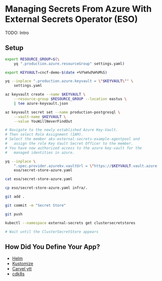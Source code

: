 # Managing Secrets From Azure With External Secrets Operator (ESO)

TODO: Intro

## Setup

```bash
export RESOURCE_GROUP=$(\
    yq ".production.azure.resourceGroup" settings.yaml)

export KEYVAULT=cncf-demo-$(date +%Y%m%d%H%M%S)

yq --inplace ".production.azure.keyvault = \"$KEYVAULT\"" \
    settings.yaml

az keyvault create --name $KEYVAULT \
    --resource-group $RESOURCE_GROUP --location eastus \
    | tee azure-keyvault.json

az keyvault secret set --name production-postgresql \
    --vault-name $KEYVAULT \
    --value YouWillNeverFindOut

# Navigate to the newly established Azure Key-Vault.
# Then select Role Assignment (IAM).
# Select the member aks-external-secrets-example-agentpool and
#   assign the role Key Vault Secret Officer to the member.
# You have now authorized access to the azure key-vault for the
#   managed identities in azure.

yq --inplace \
    ".spec.provider.azurekv.vaultUrl = \"https://$KEYVAULT.vault.azure.net/\"" \
    eso/secret-store-azure.yaml

cat eso/secret-store-azure.yaml

cp eso/secret-store-azure.yaml infra/.

git add .

git commit -m "Secret Store"

git push

kubectl --namespace external-secrets get clustersecretstores

# Wait until the ClusterSecretStore appears
```

## How Did You Define Your App?

* [Helm](helm.md)
* [Kustomize](kustomize.md)
* [Carvel ytt](carvel.md)
* [cdk8s](cdk8s.md)
